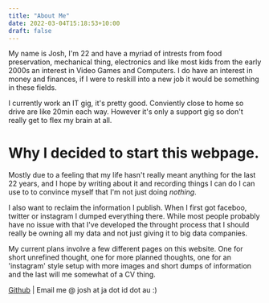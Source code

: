 ```yaml
---
title: "About Me"
date: 2022-03-04T15:18:53+10:00
draft: false
---
```

My name is Josh, I'm 22 and have a myriad of intrests from food preservation, mechanical thing, electronics and like most kids from the early 2000s an interest in Video Games and Computers. I do have an interest in money and finances, if I were to reskill into a new job it would be something in these fields.

I currently work an IT gig, it's pretty good. Conviently close to home so drive are like 20min each way. However it's only a support gig so don't really get to flex my brain at all.

# Why I decided to start this webpage.

Mostly due to a feeling that my life hasn't really meant anything for the last 22 years, and I hope by writing about it and recording things I can do I can use to to convince myself that I'm not just doing *nothing*.

I also want to reclaim the information I publish. When I first got faceboo, twitter or instagram I dumped everything there. While most people probably have no issue with that I've developed the throught process that I should really be owning all my data and not just giving it to big data companies.

My current plans involve a few different pages on this website. One for short unrefined thought, one for more planned thoughts, one for an 'instagram' style setup with more images and short dumps of information and the last will me somewhat of a CV thing.

[Github](https://github.com/avoidev) | Email me @ josh at ja dot id dot au :)